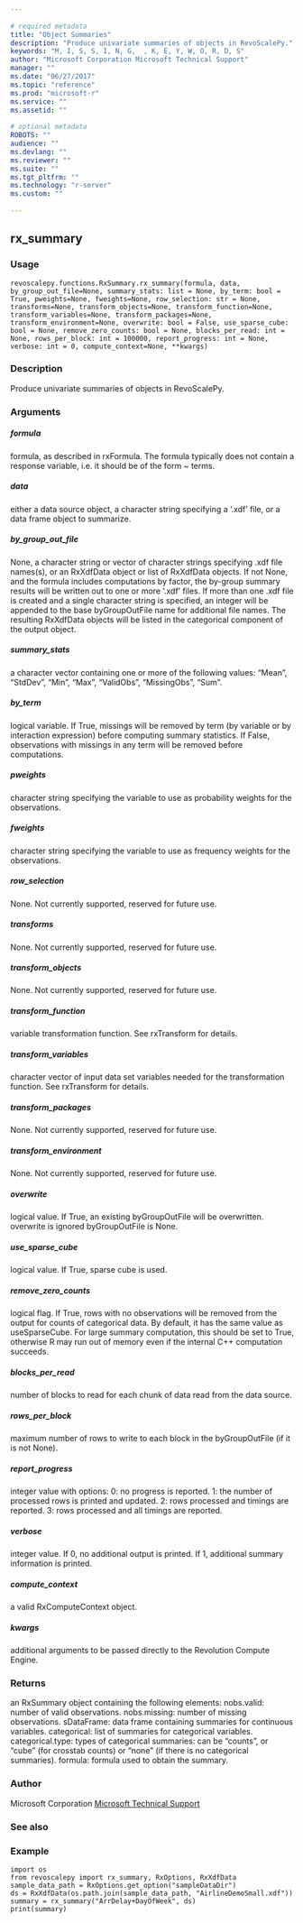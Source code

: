```yaml
--- 
 
# required metadata 
title: "Object Summaries" 
description: "Produce univariate summaries of objects in RevoScalePy." 
keywords: "M, I, S, S, I, N, G,  , K, E, Y, W, O, R, D, S" 
author: "Microsoft Corporation Microsoft Technical Support" 
manager: "" 
ms.date: "06/27/2017" 
ms.topic: "reference" 
ms.prod: "microsoft-r" 
ms.service: "" 
ms.assetid: "" 
 
# optional metadata 
ROBOTS: "" 
audience: "" 
ms.devlang: "" 
ms.reviewer: "" 
ms.suite: "" 
ms.tgt_pltfrm: "" 
ms.technology: "r-server" 
ms.custom: "" 
 
---
```


## rx_summary


### Usage



```
revoscalepy.functions.RxSummary.rx_summary(formula, data, by_group_out_file=None, summary_stats: list = None, by_term: bool = True, pweights=None, fweights=None, row_selection: str = None, transforms=None, transform_objects=None, transform_function=None, transform_variables=None, transform_packages=None, transform_environment=None, overwrite: bool = False, use_sparse_cube: bool = None, remove_zero_counts: bool = None, blocks_per_read: int = None, rows_per_block: int = 100000, report_progress: int = None, verbose: int = 0, compute_context=None, **kwargs)
```




### Description

Produce univariate summaries of objects in RevoScalePy.


### Arguments


##### formula

formula, as described in rxFormula. The formula typically
does not contain a response variable, i.e. it should be of the form ~ terms.


##### data

either a data source object, a character string specifying a
‘.xdf’ file, or a data frame object to summarize.


##### by_group_out_file

None, a character string or vector of character
strings specifying .xdf file names(s), or an RxXdfData object or list of
RxXdfData objects. If not None, and the formula includes computations by
factor, the by-group summary results will be written out to one or more
‘.xdf’ files. If more than one .xdf file is created and a single character
string is specified, an integer will be appended to the base byGroupOutFile
name for additional file names. The resulting RxXdfData objects will be
listed in the categorical component of the output object.


##### summary_stats

a character vector containing one or more of the
following values: “Mean”, “StdDev”, “Min”, “Max”, “ValidObs”, “MissingObs”,
“Sum”.


##### by_term

logical variable. If True, missings will be removed by term
(by variable or by interaction expression) before computing summary
statistics. If False, observations with missings in any term will be
removed before computations.


##### pweights

character string specifying the variable to use as
probability weights for the observations.


##### fweights

character string specifying the variable to use as
frequency weights for the observations.


##### row_selection

None. Not currently supported, reserved for future use.


##### transforms

None. Not currently supported, reserved for future use.


##### transform_objects

None. Not currently supported, reserved for
future use.


##### transform_function

variable transformation function. See
rxTransform for details.


##### transform_variables

character vector of input data set variables
needed for the transformation function. See rxTransform for details.


##### transform_packages

None. Not currently supported, reserved for
future use.


##### transform_environment

None. Not currently supported, reserved for
future use.


##### overwrite

logical value. If True, an existing byGroupOutFile will
be overwritten. overwrite is ignored byGroupOutFile is None.


##### use_sparse_cube

logical value. If True, sparse cube is used.


##### remove_zero_counts

logical flag. If True, rows with no observations
will be removed from the output for counts of categorical data. By default,
it has the same value as useSparseCube. For large summary computation, this
should be set to True, otherwise R may run out of memory even if the
internal C++ computation succeeds.


##### blocks_per_read

number of blocks to read for each chunk of data
read from the data source.


##### rows_per_block

maximum number of rows to write to each block in the
byGroupOutFile (if it is not None).


##### report_progress

integer value with options:
0: no progress is reported.
1: the number of processed rows is printed and updated.
2: rows processed and timings are reported.
3: rows processed and all timings are reported.


##### verbose

integer value. If 0, no additional output is printed. If 1,
additional summary information is printed.


##### compute_context

a valid RxComputeContext object.


##### kwargs

additional arguments to be passed directly to the Revolution
Compute Engine.


### Returns

an RxSummary object containing the following elements:
nobs.valid: number of valid observations.
nobs.missing: number of missing observations.
sDataFrame: data frame containing summaries for continuous variables.
categorical: list of summaries for categorical variables.
categorical.type: types of categorical summaries: can be “counts”, or “cube” (for crosstab counts) or “none” (if there is no categorical summaries).
formula: formula used to obtain the summary.


### Author

Microsoft Corporation [Microsoft Technical Support](https://go.microsoft.com/fwlink/?LinkID=698556&clcid=0x409.md)


### See also


### Example



```
import os
from revoscalepy import rx_summary, RxOptions, RxXdfData
sample_data_path = RxOptions.get_option("sampleDataDir")
ds = RxXdfData(os.path.join(sample_data_path, "AirlineDemoSmall.xdf"))
summary = rx_summary("ArrDelay+DayOfWeek", ds)
print(summary)
```

